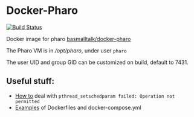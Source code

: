 # Docker-Pharo

[![Build Status](https://travis-ci.org/ba-st/docker-pharo.svg?branch=master)](https://travis-ci.org/ba-st/docker-pharo)

Docker image for pharo [basmalltalk/docker-pharo](https://hub.docker.com/r/basmalltalk/docker-pharo/)

The Pharo VM is in _/opt/pharo_, under user `pharo`

The user UID and group GID can be customized on build, default to 7431.

## Useful stuff:

- [How to](docs/rtprio.md) deal with `pthread_setschedparam failed: Operation not permitted`
- [Examples](docs/Examples.md) of Dockerfiles and docker-compose.yml